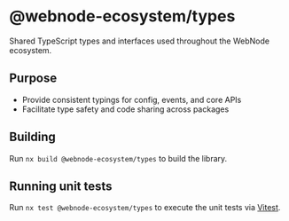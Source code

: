 # @webnode-ecosystem/types

Shared TypeScript types and interfaces used throughout the WebNode ecosystem.

## Purpose

- Provide consistent typings for config, events, and core APIs
- Facilitate type safety and code sharing across packages

## Building

Run `nx build @webnode-ecosystem/types` to build the library.

## Running unit tests

Run `nx test @webnode-ecosystem/types` to execute the unit tests via [Vitest](https://vitest.dev/).
